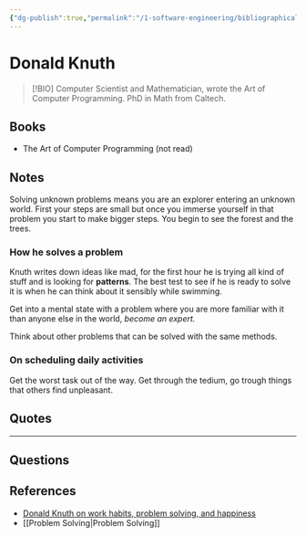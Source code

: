 ```yaml
---
{"dg-publish":true,"permalink":"/1-software-engineering/bibliographical/donald-knuth/","tags":["role/computer_scientist"],"created":"2023-07-21T06:11:47.859-05:00","updated":"2023-09-04T21:54:19.466-05:00"}
---
```


# Donald Knuth

> [!BIO]
> Computer Scientist and Mathematician, wrote the Art of Computer Programming. PhD in Math from Caltech.
## Books
- The Art of Computer Programming (not read) 
## Notes
Solving unknown problems means you are an explorer entering an unknown world. First your steps are small but once you immerse yourself in that problem you start to make bigger steps. You begin to see the forest and the trees.
### How he solves a problem
Knuth writes down ideas like mad, for the first hour he is trying all kind of stuff and is looking for **patterns**. The best test to see if he is ready to solve it is when he can think about it sensibly while swimming. 

Get into a mental state with a problem where you are more familiar with it than anyone else in the world, *become an expert.*

Think about other problems that can be solved with the same methods.
### On scheduling daily activities
Get the worst task out of the way. Get through the tedium, go trough things that others find unpleasant.
## Quotes

---
## Questions

## References 
- [Donald Knuth on work habits, problem solving, and happiness](https://shuvomoy.github.io/blogs/posts/Knuth-on-work-habits-and-problem-solving-and-happiness/#donald_knuth_on_work_habits_problem_solving_and_happiness)
- [[Problem Solving\|Problem Solving]]